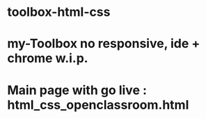 # toolbox-html-css

# my-Toolbox no responsive, ide + chrome w.i.p.

# Main page with go live : html_css_openclassroom.html
